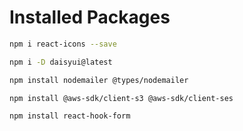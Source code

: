 # Installed Packages

```bash
npm i react-icons --save

npm i -D daisyui@latest

npm install nodemailer @types/nodemailer

npm install @aws-sdk/client-s3 @aws-sdk/client-ses

npm install react-hook-form
```
